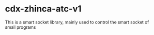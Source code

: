 # cdx-zhinca-atc-v1
This is a smart socket library, mainly used to control the smart socket of small programs
